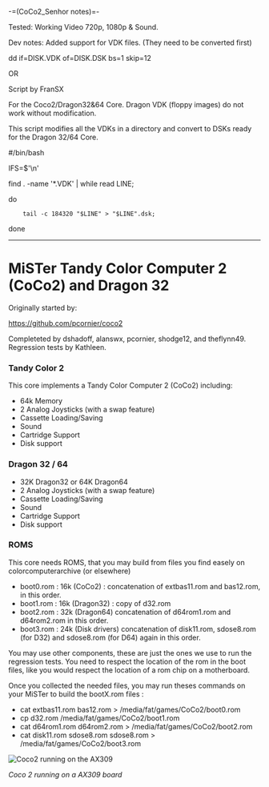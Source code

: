 -=(CoCo2_Senhor notes)=-

Tested: Working Video 720p, 1080p & Sound.

Dev notes: Added support for VDK files. (They need to be converted first)

dd if=DISK.VDK of=DISK.DSK bs=1 skip=12

OR

Script by FranSX

For the Coco2/Dragon32&64 Core. Dragon VDK (floppy images) do not work without modification. 

This script modifies all the VDKs in a directory and convert to DSKs ready for the Dragon 32/64 Core.

#/bin/bash

IFS=$'\n'

find . -name '*.VDK' | while read LINE;

do

        tail -c 184320 "$LINE" > "$LINE".dsk;

done

___
# MiSTer Tandy Color Computer 2 (CoCo2)  and Dragon 32

Originally started by:

https://github.com/pcornier/coco2

Completeted by dshadoff, alanswx,  pcornier, shodge12, and theflynn49.
Regression tests by Kathleen.

### Tandy Color 2

This core implements a Tandy Color Computer 2 (CoCo2) including:
 * 64k Memory
 * 2 Analog Joysticks (with a swap feature)
 * Cassette Loading/Saving
 * Sound
 * Cartridge Support
 * Disk support

### Dragon 32 / 64

 * 32K Dragon32 or 64K Dragon64
 * 2 Analog Joysticks (with a swap feature)
 * Cassette Loading/Saving
 * Sound
 * Cartridge Support
 * Disk support

### ROMS

This core needs ROMS, that you may build from files you find easely on colorcomputerarchive (or elsewhere)

 * boot0.rom : 16k (CoCo2) : concatenation of extbas11.rom and bas12.rom, in this order.
 * boot1.rom : 16k (Dragon32) : copy of d32.rom
 * boot2.rom : 32k (Dragon64) concatenation of d64rom1.rom and d64rom2.rom in this order.
 * boot3.rom : 24k (Disk drivers) concatenation of disk11.rom, sdose8.rom (for D32) and sdose8.rom (for D64) again in this order.

You may use other components, these are just the ones we use to run the regression tests. You need to respect the location of the rom in the boot files, like you would respect the location of a rom chip on a motherboard.

Once you collected the needed files, you may run theses commands on your MiSTer to build the bootX.rom files :

 * cat extbas11.rom bas12.rom > /media/fat/games/CoCo2/boot0.rom
 * cp d32.rom  /media/fat/games/CoCo2/boot1.rom 
 * cat d64rom1.rom d64rom2.rom > /media/fat/games/CoCo2/boot2.rom
 * cat disk11.rom sdose8.rom sdose8.rom > /media/fat/games/CoCo2/boot3.rom

![Coco2 running on the AX309](photo.jpg)

*Coco 2 running on a AX309 board*
